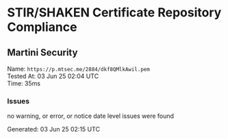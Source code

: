 # STIR/SHAKEN Certificate Repository Compliance

## Martini Security

Name: `https://p.mtsec.me/2884/dkf8QMlkAwil.pem`\
Tested At: 03 Jun 25 02:04 UTC\
Time: 35ms

### Issues

no warning, or error, or notice date level issues were found

Generated: 03 Jun 25 02:15 UTC